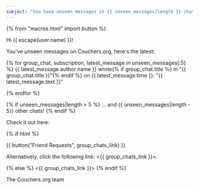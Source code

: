 ```yaml
---
subject: "You have unseen messages in {{ unseen_messages|length }} chats on Couchers.org!"
---
```


{% from "macros.html" import button %}

Hi {{ escape(user.name) }}!

You've unseen messages on Couchers.org, here's the latest:

{% for group_chat, subscription, latest_message in unseen_messages[:5] %}
{{ latest_message.author.name }} wrote{% if group_chat.title %} in "{{ group_chat.title }}"{% endif %} on {{ latest_message.time }}: "{{ latest_message.text }}"

{% endfor %}

{% if unseen_messages|length > 5 %}
... and {{ unseen_messages|length - 5}} other chats!
{% endif %}

Check it out here:

{% if html %}

{{ button("Friend Requests", group_chats_link) }}

Alternatively, click the following link: <{{ group_chats_link }}>.

{% else %}
<{{ group_chats_link }}>
{% endif %}

The Couchers.org team
